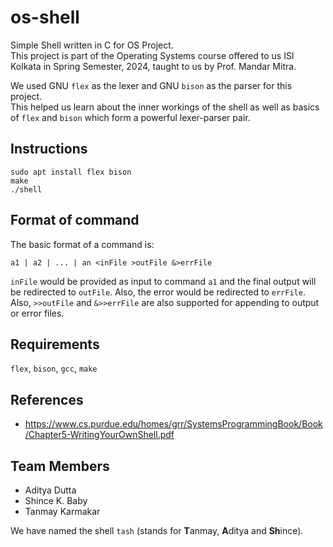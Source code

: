 # os-shell
Simple Shell written in C for OS Project.  
This project is part of the Operating Systems course offered to us ISI Kolkata in Spring Semester, 2024, taught to us by Prof. Mandar Mitra.

We used GNU `flex` as the lexer and GNU `bison` as the parser for this project.  
This helped us learn about the inner workings of the shell as well as basics of `flex` and `bison` which form a powerful lexer-parser pair.

## Instructions
```
sudo apt install flex bison
make
./shell
```

## Format of command
The basic format of a command is:
```
a1 | a2 | ... | an <inFile >outFile &>errFile
```
`inFile` would be provided as input to command `a1` and the final output will be redirected to `outFile`. Also, the error would be redirected to `errFile`.  
Also, `>>outFile` and `&>>errFile` are also supported for appending to output or error files.

## Requirements
`flex`, `bison`, `gcc`, `make`

## References
- https://www.cs.purdue.edu/homes/grr/SystemsProgrammingBook/Book/Chapter5-WritingYourOwnShell.pdf

## Team Members
- Aditya Dutta
- Shince K. Baby
- Tanmay Karmakar

We have named the shell `tash` (stands for **T**anmay, **A**ditya and **Sh**ince).
